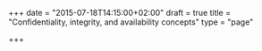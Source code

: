 +++
date = "2015-07-18T14:15:00+02:00"
draft = true
title = "Confidentiality, integrity, and availability concepts"
type = "page"

+++
